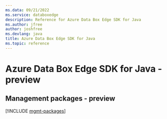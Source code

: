 ```yaml
---
ms.data: 09/21/2022
ms.service: databoxedge
description: Reference for Azure Data Box Edge SDK for Java
ms.author: jfree
author: joshfree
ms.devlang: java
title: Azure Data Box Edge SDK for Java
ms.topic: reference
---
```

# Azure Data Box Edge SDK for Java - preview

## Management packages - preview
[!INCLUDE [mgmt-packages](data-box-edge-mgmt-index.md)]